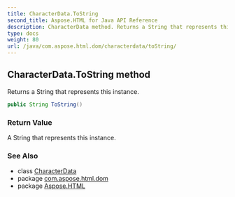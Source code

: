 ```yaml
---
title: CharacterData.ToString
second_title: Aspose.HTML for Java API Reference
description: CharacterData method. Returns a String that represents this instance
type: docs
weight: 80
url: /java/com.aspose.html.dom/characterdata/toString/
---
```

## CharacterData.ToString method

Returns a String that represents this instance.

```java
public String ToString()
```

### Return Value

A String that represents this instance.

### See Also

* class [CharacterData](../)
* package [com.aspose.html.dom](../../characterdata/)
* package [Aspose.HTML](../../../)
